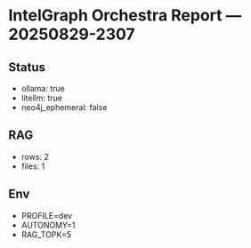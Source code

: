 # IntelGraph Orchestra Report — 20250829-2307

## Status
- ollama: true
- litellm: true
- neo4j_ephemeral: false

## RAG
- rows: 2
- files: 1

## Env
- PROFILE=dev
- AUTONOMY=1
- RAG_TOPK=5
